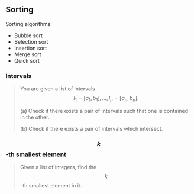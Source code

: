 ## Sorting

Sorting algorithms:
* Bubble sort
* Selection sort
* Insertion sort
* Merge sort
* Quick sort

### Intervals

> You are given a list of intervals
> $$
I_1 = [a_1, b_1], \dots, I_n = [a_n, b_n].
$$
> 
> (a) Check if there exists a pair of intervals such that one is contained in the other.
> 
> (b) Check if there exists a pair of intervals which intersect.


### $$k$$-th smallest element

> Given a list of integers, find the $$k$$-th smallest element in it.

